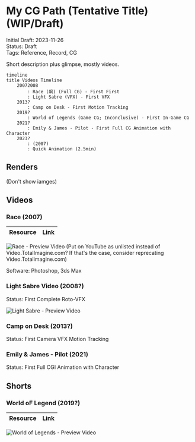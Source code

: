 # My CG Path (Tentative Title) (WIP/Draft)

Initial Draft: 2023-11-26  
Status: Draft  
Tags: Reference, Record, CG

Short description plus glimpse, mostly videos.

```mermaid
timeline
title Videos Timeline
    20072008
        : Race (飙) (Full CG) - First First
        : Light Sabre (VFX) - First VFX
    2013?
        : Camp on Desk - First Motion Tracking
    2019?
        : World of Legends (Game CG; Inconclusive) - First In-Game CG
    2021?
        : Emily & James - Pilot - First Full CG Animation with Character
    2023?
        : (2007)
        : Quick Animation (2.5min)
```

## Renders

(Don't show iamges)

## Videos

### Race (2007)

|Resource|Link|
|-|-|

![Race - Preview Video]() (Put on YouTube as unlisted instead of Video.TotalImagine.com? If that's the case, consider reprecating Video.Totalimagine.com)

Software: Photoshop, 3ds Max

### Light Sabre Video (2008?)

Status: First Complete Roto-VFX

![Light Sabre - Preview Video]()

### Camp on Desk (2013?)

Status: First Camera VFX Motion Tracking

### Emily & James - Pilot (2021)

Status: First Full CGI Animation with Character

<!-- 2007 (2023) -->

## Shorts

### World oF Legend (2019?)

|Resource|Link|
|-|-|

![World of Legends - Preview Video]()